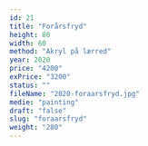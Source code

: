 ```yaml
---
id: 21
title: "Forårsfryd"
height: 80
width: 60
method: "Akryl på lærred"
year: 2020
price: "4200"
exPrice: "3200"
status: ""
fileName: "2020-foraarsfryd.jpg"
medie: "painting"
draft: "false"
slug: "foraarsfryd"
weight: "280"
---
```

